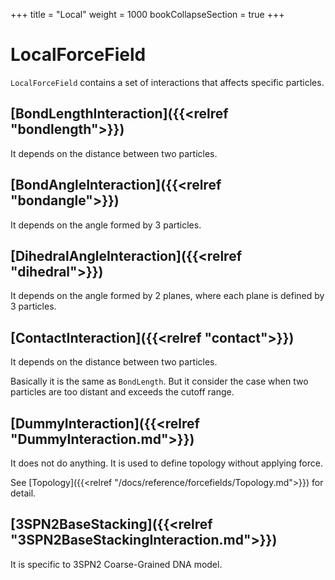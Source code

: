 +++
title  = "Local"
weight = 1000
bookCollapseSection = true
+++

# LocalForceField

`LocalForceField` contains a set of interactions that affects specific particles.

## [BondLengthInteraction]({{<relref "bondlength">}})

It depends on the distance between two particles.

## [BondAngleInteraction]({{<relref "bondangle">}})

It depends on the angle formed by 3 particles.

## [DihedralAngleInteraction]({{<relref "dihedral">}})

It depends on the angle formed by 2 planes, where each plane is defined by 3 particles.

## [ContactInteraction]({{<relref "contact">}})

It depends on the distance between two particles.

Basically it is the same as `BondLength`.
But it consider the case when two particles are too distant and exceeds the cutoff range.

## [DummyInteraction]({{<relref "DummyInteraction.md">}})

It does not do anything. It is used to define topology without applying force.

See [Topology]({{<relref "/docs/reference/forcefields/Topology.md">}}) for detail.

## [3SPN2BaseStacking]({{<relref "3SPN2BaseStackingInteraction.md">}})

It is specific to 3SPN2 Coarse-Grained DNA model.

